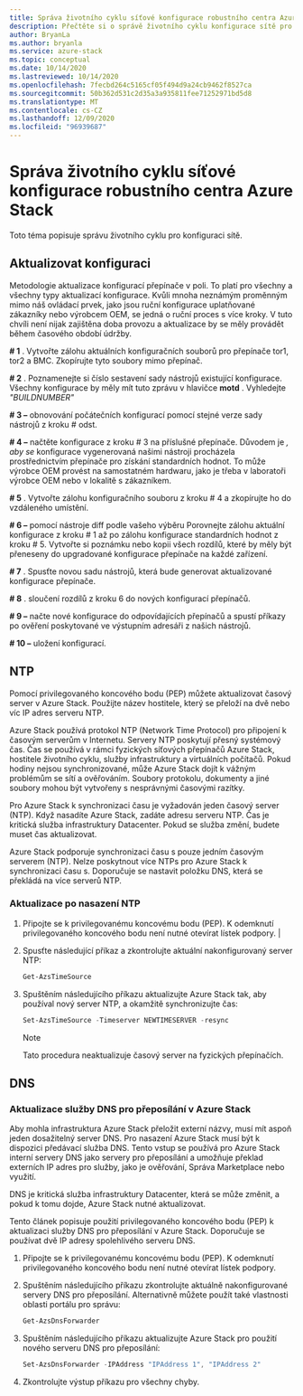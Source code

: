 ```yaml
---
title: Správa životního cyklu síťové konfigurace robustního centra Azure Stack
description: Přečtěte si o správě životního cyklu konfigurace sítě pro robustní zařízení centra Azure Stack.
author: BryanLa
ms.author: bryanla
ms.service: azure-stack
ms.topic: conceptual
ms.date: 10/14/2020
ms.lastreviewed: 10/14/2020
ms.openlocfilehash: 7fecbd264c5165cf05f494d9a24cb9462f8527ca
ms.sourcegitcommit: 50b362d531c2d35a3a935811fee71252971bd5d8
ms.translationtype: MT
ms.contentlocale: cs-CZ
ms.lasthandoff: 12/09/2020
ms.locfileid: "96939687"
---
```

# <a name="azure-stack-hub-ruggedized-network-configuration-lifecycle-management"></a>Správa životního cyklu síťové konfigurace robustního centra Azure Stack

Toto téma popisuje správu životního cyklu pro konfiguraci sítě.

## <a name="update-configuration"></a>Aktualizovat konfiguraci


Metodologie aktualizace konfigurací přepínače v poli. To platí pro všechny a všechny typy aktualizací konfigurace. Kvůli mnoha neznámým proměnným mimo náš ovládací prvek, jako jsou ruční konfigurace uplatňované zákazníky nebo výrobcem OEM, se jedná o ruční proces s více kroky. V tuto chvíli není nijak zajištěna doba provozu a aktualizace by se měly provádět během časového období údržby.

**\# 1** . Vytvořte zálohu aktuálních konfiguračních souborů pro přepínače tor1, tor2 a BMC. Zkopírujte tyto soubory mimo přepínač.

**\# 2** . Poznamenejte si číslo sestavení sady nástrojů existující konfigurace.
Všechny konfigurace by měly mít tuto zprávu v hlavičce **motd** . Vyhledejte *"BUILDNUMBER"*

**\# 3 –** obnovování počátečních konfigurací pomocí stejné verze sady nástrojů z kroku \# odst.

**\# 4 –** načtěte konfigurace z kroku \# 3 na příslušné přepínače.
Důvodem je *, aby se* konfigurace vygenerovaná našimi nástroji procházela prostřednictvím přepínače pro získání standardních hodnot. To může výrobce OEM provést na samostatném hardwaru, jako je třeba v laboratoři výrobce OEM nebo v lokalitě s zákazníkem.

**\# 5** . Vytvořte zálohu konfiguračního souboru z kroku \# 4 a zkopírujte ho do vzdáleného umístění.

**\# 6 –** pomocí nástroje diff podle vašeho výběru Porovnejte zálohu aktuální konfigurace z kroku \# 1 až po zálohu konfigurace standardních hodnot z kroku \# 5. Vytvořte si poznámku nebo kopii všech rozdílů, které by měly být přeneseny do upgradované konfigurace přepínače na každé zařízení.

**\# 7** . Spusťte novou sadu nástrojů, která bude generovat aktualizované konfigurace přepínače.

**\# 8** . sloučení rozdílů z kroku 6 do nových konfigurací přepínačů.

**\# 9 –** načte nové konfigurace do odpovídajících přepínačů a spustí příkazy po ověření poskytované ve výstupním adresáři z našich nástrojů.

**\# 10 –** uložení konfigurací.

## <a name="ntp"></a>NTP

Pomocí privilegovaného koncového bodu (PEP) můžete aktualizovat časový server v Azure Stack. Použijte název hostitele, který se přeloží na dvě nebo víc IP adres serveru NTP.

Azure Stack používá protokol NTP (Network Time Protocol) pro připojení k časovým serverům v Internetu. Servery NTP poskytují přesný systémový čas. Čas se používá v rámci fyzických síťových přepínačů Azure Stack, hostitele životního cyklu, služby infrastruktury a virtuálních počítačů. Pokud hodiny nejsou synchronizované, může Azure Stack dojít k vážným problémům se sítí a ověřováním. Soubory protokolu, dokumenty a jiné soubory mohou být vytvořeny s nesprávnými časovými razítky.

Pro Azure Stack k synchronizaci času je vyžadován jeden časový server (NTP).
Když nasadíte Azure Stack, zadáte adresu serveru NTP. Čas je kritická služba infrastruktury Datacenter. Pokud se služba změní, budete muset čas aktualizovat.

Azure Stack podporuje synchronizaci času s pouze jedním časovým serverem (NTP). Nelze poskytnout více NTPs pro Azure Stack k synchronizaci času s. Doporučuje se nastavit položku DNS, která se překládá na více serverů NTP. 

### <a name="update-ntp-post-deployment"></a>Aktualizace po nasazení NTP

1.  Připojte se k privilegovanému koncovému bodu (PEP). K odemknutí privilegovaného koncového bodu není nutné otevírat lístek podpory. |

2.  Spusťte následující příkaz a zkontrolujte aktuální nakonfigurovaný server NTP:

    ```powershell
    Get-AzsTimeSource
    ```

3.  Spuštěním následujícího příkazu aktualizujte Azure Stack tak, aby používal nový server NTP, a okamžitě synchronizujte čas:

    ```powershell
    Set-AzsTimeSource -Timeserver NEWTIMESERVER -resync
    ```

    >[!NOTE] 
    > Tato procedura neaktualizuje časový server na fyzických přepínačích. 

## <a name="dns"></a>DNS

### <a name="update-the-dns-forwarder-in-azure-stack"></a>Aktualizace služby DNS pro přeposílání v Azure Stack

Aby mohla infrastruktura Azure Stack přeložit externí názvy, musí mít aspoň jeden dosažitelný server DNS. Pro nasazení Azure Stack musí být k dispozici předávací služba DNS. Tento vstup se používá pro Azure Stack interní servery DNS jako servery pro přeposílání a umožňuje překlad externích IP adres pro služby, jako je ověřování, Správa Marketplace nebo využití.

DNS je kritická služba infrastruktury Datacenter, která se může změnit, a pokud k tomu dojde, Azure Stack nutné aktualizovat.

Tento článek popisuje použití privilegovaného koncového bodu (PEP) k aktualizaci služby DNS pro přeposílání v Azure Stack. Doporučuje se používat dvě IP adresy spolehlivého serveru DNS.

1.  Připojte se k privilegovanému koncovému bodu (PEP). K odemknutí privilegovaného koncového bodu není nutné otevírat lístek podpory. 

2.  Spuštěním následujícího příkazu zkontrolujte aktuálně nakonfigurované servery DNS pro přeposílání. Alternativně můžete použít také vlastnosti oblasti portálu pro správu:

    ```powershell
    Get-AzsDnsForwarder
    ```

3.  Spuštěním následujícího příkazu aktualizujte Azure Stack pro použití nového serveru DNS pro přeposílání:

    ```powershell
    Set-AzsDnsForwarder -IPAddress "IPAddress 1", "IPAddress 2" 
    ```

4.  Zkontrolujte výstup příkazu pro všechny chyby.